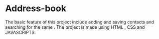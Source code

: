 # Address-book
The basic feature of this project include adding and saving contacts and searching for the same . The project is made using HTML , CSS and JAVASCRIPTS.

